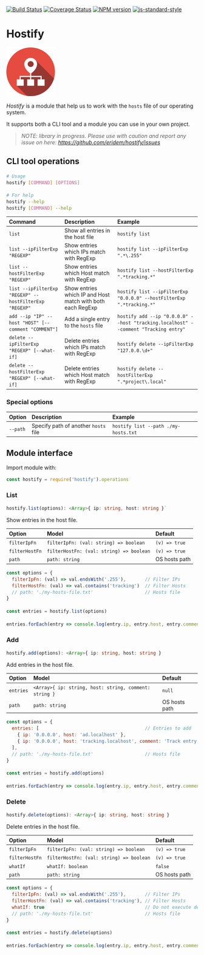 [![Build Status][travis-image]][travis-url]
[![Coverage Status][coveralls-image]][coveralls-url]
[![NPM version][npm-image]][npm-url]
[![js-standard-style][standard-image]][standard-url]

[travis-url]: https://travis-ci.org/eridem/hostify
[travis-image]: https://img.shields.io/travis/eridem/hostify/master.svg
[standard-url]: http://standardjs.com/
[standard-image]: https://img.shields.io/badge/code%20style-standard-brightgreen.svg
[npm-url]: https://www.npmjs.com/package/hostify
[npm-image]: https://img.shields.io/npm/v/hostify.svg
[coveralls-url]: https://coveralls.io/github/eridem/hostify?branch=master
[coveralls-image]: https://coveralls.io/repos/github/eridem/hostify/badge.svg?branch=master

# Hostify

![Icon](https://github.com/eridem/hostify/raw/master/doc/icon.png) 

*Hostify* is a module that help us to work with the `hosts` file of our operating system.

It supports both a CLI tool and a module you can use in your own project.

> *NOTE: library in progress. Please use with caution and report any issue on here: <https://github.com/eridem/hostify/issues>*

## CLI tool operations

```bash
# Usage
hostify [COMMAND] [OPTIONS]

# For help
hostify --help
hostify [COMMAND] --help
```

| Command | Description | Example
|:-- |:-- |:-- |
| `list` | Show all entries in the host file | `hostify list` |
| `list --ipFilterExp "REGEXP"` | Show entries which IPs match with RegExp | `hostify list --ipFilterExp ".*\.255"` |
| `list --hostFilterExp "REGEXP"` | Show entries which Host match with RegExp | `hostify list --hostFilterExp ".*tracking.*"` |
| `list --ipFilterExp "REGEXP" --hostFilterExp "REGEXP"` | Show entries which IP and Host match with both each RegExp | `hostify list --ipFilterExp "0.0.0.0" --hostFilterExp ".*tracking.*"` |
| `add --ip "IP" --host "HOST" [--comment "COMMENT"]` | Add a single entry to the `hosts` file | `hostify add --ip "0.0.0.0" --host "tracking.localhost" --comment "Tracking entry"` |
| `delete --ipFilterExp "REGEXP" [--what-if]` | Delete entries which IPs match with RegExp | `hostify delete --ipFilterExp "127.0.0.\d+"` |
| `delete --hostFilterExp "REGEXP" [--what-if]` | Delete entries which Host match with RegExp | `hostify delete --hostFilterExp ".*project\.local"` |

### Special options

| Option | Description | Example
|:-- |:-- |:-- |
| `--path` | Specify path of another `hosts` file | `hostify list --path ./my-hosts.txt` |

## Module interface

Import module with:

```javascript
const hostify = require('hostify').operations
```

### List

```typescript
hostify.list(options): <Array>{ ip: string, host: string }`
```

Show entries in the host file.

| Option | Model | Default |
|:-- |:-- |:-- |
| `filterIpFn` | `filterIpFn: (val: string) => boolean` | `(v) => true` |
| `filterHostFn` | `filterHostFn: (val: string) => boolean` | `(v) => true` |
| `path` | `path: string` | OS hosts path |

```javascript
const options = {
  filterIpFn: (val) => val.endsWith('.255'),       // Filter IPs
  filterHostFn: (val) => val.contains('tracking')  // Filter Hosts
  // path: './my-hosts-file.txt'                   // Hosts file
}

const entries = hostify.list(options)

entries.forEach(entry => console.log(entry.ip, entry.host, entry.comment))
```

### Add

```typescript
hostify.add(options): <Array>{ ip: string, host: string }
```

Add entries in the host file.

| Option | Model | Default |
|:-- |:-- |:-- |
| `entries` | `<Array>{ ip: string, host: string, comment: string }` | `null` |
| `path` | `path: string` | OS hosts path |

```javascript
const options = {
  entries: [                                       // Entries to add
    { ip: '0.0.0.0', host: 'ad.localhost' },
    { ip: '0.0.0.0', host: 'tracking.localhost', comment: 'Track entry' }
  ],
  // path: './my-hosts-file.txt'                   // Hosts file
}

const entries = hostify.add(options)

entries.forEach(entry => console.log(entry.ip, entry.host, entry.comment))
```

### Delete

```typescript
hostify.delete(options): <Array>{ ip: string, host: string }
```

Delete entries in the host file.

| Option | Model | Default |
|:-- |:-- |:-- |
| `filterIpFn` | `filterIpFn: (val: string) => boolean` | `(v) => true` |
| `filterHostFn` | `filterHostFn: (val: string) => boolean` | `(v) => true` |
| `whatIf` | `whatIf: boolean` | `false` |
| `path` | `path: string` | OS hosts path |

```javascript
const options = {
  filterIpFn: (val) => val.endsWith('.255'),       // Filter IPs
  filterHostFn: (val) => val.contains('tracking'), // Filter Hosts
  whatIf: true                                     // Do not execute delete operation, only obtain results
  // path: './my-hosts-file.txt'                   // Hosts file
}

const entries = hostify.delete(options)

entries.forEach(entry => console.log(entry.ip, entry.host, entry.comment))
```